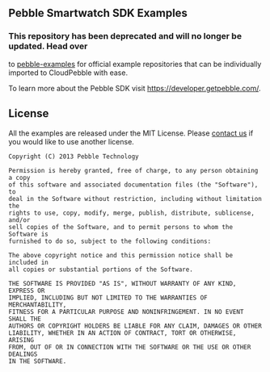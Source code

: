## Pebble Smartwatch SDK Examples

### This repository has been deprecated and will no longer be updated. Head over 
to [pebble-examples](https://github.com/pebble-examples) for official example
repositories that can be individually imported to CloudPebble with ease.

To learn more about the Pebble SDK visit <https://developer.getpebble.com/>.

## License

All the examples are released under the MIT License. Please 
[contact us](mailto:devsupport@getpebble.com) if you would like to use another 
license.

    Copyright (C) 2013 Pebble Technology

    Permission is hereby granted, free of charge, to any person obtaining a copy
    of this software and associated documentation files (the "Software"), to
    deal in the Software without restriction, including without limitation the
    rights to use, copy, modify, merge, publish, distribute, sublicense, and/or
    sell copies of the Software, and to permit persons to whom the Software is
    furnished to do so, subject to the following conditions:

    The above copyright notice and this permission notice shall be included in
    all copies or substantial portions of the Software.

    THE SOFTWARE IS PROVIDED "AS IS", WITHOUT WARRANTY OF ANY KIND, EXPRESS OR
    IMPLIED, INCLUDING BUT NOT LIMITED TO THE WARRANTIES OF MERCHANTABILITY,
    FITNESS FOR A PARTICULAR PURPOSE AND NONINFRINGEMENT. IN NO EVENT SHALL THE
    AUTHORS OR COPYRIGHT HOLDERS BE LIABLE FOR ANY CLAIM, DAMAGES OR OTHER
    LIABILITY, WHETHER IN AN ACTION OF CONTRACT, TORT OR OTHERWISE, ARISING
    FROM, OUT OF OR IN CONNECTION WITH THE SOFTWARE OR THE USE OR OTHER DEALINGS
    IN THE SOFTWARE.